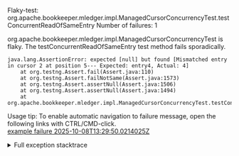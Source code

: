         
Flaky-test: org.apache.bookkeeper.mledger.impl.ManagedCursorConcurrencyTest.testConcurrentReadOfSameEntry
Number of failures: 1

org.apache.bookkeeper.mledger.impl.ManagedCursorConcurrencyTest is flaky. The testConcurrentReadOfSameEntry test method fails sporadically.

```
java.lang.AssertionError: expected [null] but found [Mismatched entry in cursor 2 at position 5--- Expected: entry4, Actual: 4]
	at org.testng.Assert.fail(Assert.java:110)
	at org.testng.Assert.failNotSame(Assert.java:1573)
	at org.testng.Assert.assertNull(Assert.java:1506)
	at org.testng.Assert.assertNull(Assert.java:1494)
	at org.apache.bookkeeper.mledger.impl.ManagedCursorConcurrencyTest.testConcurrentReadOfSameEntry(ManagedCursorConcurrencyTest.java:359)
```

Usage tip: To enable automatic navigation to failure message, open the following links with CTRL/CMD-click.  
[example failure 2025-10-08T13:29:50.0214025Z](https://github.com/apache/pulsar/actions/runs/18344190273/job/52253425757#step:11:2327)  


<details>
<summary>Full exception stacktrace</summary>
<code><pre>
java.lang.AssertionError: expected [null] but found [Mismatched entry in cursor 2 at position 5--- Expected: entry4, Actual: 4]
	at org.testng.Assert.fail(Assert.java:110)
	at org.testng.Assert.failNotSame(Assert.java:1573)
	at org.testng.Assert.assertNull(Assert.java:1506)
	at org.testng.Assert.assertNull(Assert.java:1494)
	at org.apache.bookkeeper.mledger.impl.ManagedCursorConcurrencyTest.testConcurrentReadOfSameEntry(ManagedCursorConcurrencyTest.java:359)
	at java.base/jdk.internal.reflect.DirectMethodHandleAccessor.invoke(DirectMethodHandleAccessor.java:103)
	at java.base/java.lang.reflect.Method.invoke(Method.java:580)
	at org.testng.internal.invokers.MethodInvocationHelper.invokeMethod(MethodInvocationHelper.java:139)
	at org.testng.internal.invokers.InvokeMethodRunnable.runOne(InvokeMethodRunnable.java:47)
	at org.testng.internal.invokers.InvokeMethodRunnable.call(InvokeMethodRunnable.java:76)
	at org.testng.internal.invokers.InvokeMethodRunnable.call(InvokeMethodRunnable.java:11)
	at java.base/java.util.concurrent.FutureTask.run(FutureTask.java:317)
	at java.base/java.util.concurrent.ThreadPoolExecutor.runWorker(ThreadPoolExecutor.java:1144)
	at java.base/java.util.concurrent.ThreadPoolExecutor$Worker.run(ThreadPoolExecutor.java:642)
	at java.base/java.lang.Thread.run(Thread.java:1583)

</pre></code>
</details>

